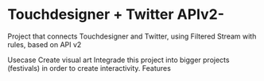 # Touchdesigner + Twitter APIv2-
Project that connects Touchdesigner and Twitter, using Filtered Stream with rules, based on API v2

Usecase
Create visual art
Integrade this project into bigger projects (festivals) in order to create interactivity. 
Features

